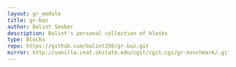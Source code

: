 ```yaml
---
layout: gr_module
title: gr-baz
author: Balint Seeber
description: Balint's personal collection of blocks
type: Blocks
repo: https://github.com/balint256/gr-baz.git
mirror: http://vanilla.ceat.okstate.edu/cgit/cgit.cgi/gr-benchmark/.git
---
```


